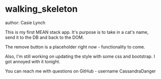 # walking_skeleton
author: Casie Lynch

This is my first MEAN stack app. It's purpose is to take in a cat's name, send it to the DB and back to the DOM. 

The remove button is a placeholder right now - functionality to come.

Also, I'm still working on updating the style with some css and bootstrap. I got annoyed with it tonight.

You can reach me with questions on GitHub - username CassandraDanger
